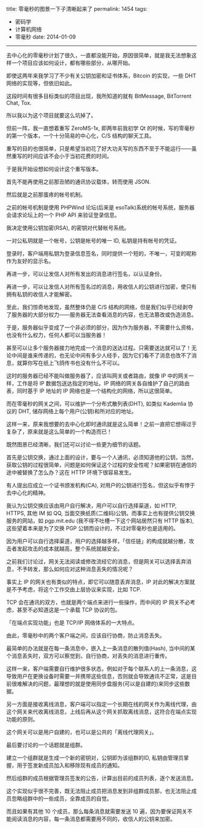 title: 零毫秒的图景一下子清晰起来了
permalink: 1454
tags:
  - 密码学
  - 计算机网络
  - 零毫秒
date: 2014-01-09
---

去中心化的零毫秒计划了很久，一直都没能开始，原因很简单，就是我无法想象这样一个项目应该如何设计，都有哪些部分，从哪开始。

即使这两年来我学习了不少有关公钥加密和证书体系，Bitcoin 的实现，一些 DHT 网络的实现等，但依旧如此。

这段时间有很多目标类似的项目出现，我所知道的就有 BitMessage, BitTorrent Chat, Tox.

所以我以为这个项目就要这么坑掉了。

但前一阵，我一直想着重写 ZeroMS-1x, 即两年前我初学 Qt 的时候，写的零毫秒的第一个版本，一个十分简易的中心化，C/S 结构的聊天工具。

重写的目的也很简单，只是希望当初花了好大功夫写的东西不至于不能运行——虽然重写的时间应该不会小于当初花费的时间。

于是我开始设想如何设计这个重写版本。

首先不能再使用之前那丑陋的通讯协议载体，转而使用 JSON.

然后就是之前那蛋疼的帐号机制。

之前的帐号机制是使用 PHPWind 论坛(后来是 esoTalk)系统的帐号系统，服务器会请求论坛上的一个 PHP API 来验证登录信息。

我决定使用公钥加密(RSA), 的密钥对代替帐号系统。

一对公私玥就是一个帐号，公钥是帐号的唯一 ID, 私钥是持有帐号的凭证。

登录时，客户端用私钥为登录信息签名，同时提供一个短的，不唯一，可变的昵称作为友好的显示名。

再进一步，可以让发信人对所有发出的消息进行签名，以认证身份。

再进一步，可以让发信人对所有签名过的消息，用收信人的公钥进行加密，使只有拥有私钥的收信人才能解密。

至此，我们惊奇地发现，虽然整体仍是 C/S 结构的网络，但是我们似乎已经剥夺了服务器的大部分权力——服务器无法查看消息的内容，也无法篡改或伪造消息。

于是，服务器似乎变成了一个非必须的部分，因为作为服务器，不需要什么资格，也没有什么权力，任何人都可以当服务器！

甚至可以让多个服务器接力地完成一个消息的送达过程。只需要送达就可以了！无论中间是谁来传递的，也无论中间有多少人经手，因为它们看不了消息也改不了消息，就算你写在纸上飞鸽传书也没有什么不可以。

这时的服务器已经不能叫做服务器了，应该叫网关或者路由，就像 IP 中的网关一样，工作是将 IP 数据包送达指定的地址。IP 网络的网关各自维护了自己的路由表，同时基于 IP 地址的 IP 网络也是一个结构化的网络，所以这很简单。

而在零毫秒的网关之间，可以维护一个分布式散列表(DHT), 如类似 Kademlia 协议的 DHT, 储存网络上每个用户(公钥)和所对应的地址。

这样一来，原来我想要的去中心化即时通讯就是这么简单！之前一直把它想得过于复杂了，原来就是这么简单的一个构造而已！

既然图景已经清晰，我们还可以讨论一些更为细节的话题。

首先是公钥交换，通过上面的设计，要与一个人通讯，必须知道他的公钥，当然，获取公钥的过程很简单，问题是如何保证这个过程的安全性呢？如果密钥在通信的途中被替换了怎么办？这在 HTTP 环境下很容易发生。

有人提出应成立一个证书颁发机构(CA), 对用户的公钥进行签名，但这似乎有悖于去中心化的精神。

我认为公钥交换应该由用户自行解决，用户可以自行选择渠道，如 HTTP, HTTPS, 其他 IM 如 QQ, 当面交换纸质(二维码)公钥。而事实上也有提供公钥交换服务的网站，如 pgp.mit.edu (我不得不吐槽一下这个网站居然只有 HTTP 版本), 这些望着本来是为了交换 PGP 公钥而设计的，不过对零毫秒也是适用的。

因为用户可以自行选择渠道，用户的选择越多样，「信任链」的构成就越分散，攻击者发起攻击的成本就越高，整个系统就越安全。

之前我们讨论过，网关无法阅读或修改流经它的消息，但是网关可以选择丢弃消息，不予转发，那么如何应对这种消息丢失的情况呢？

事实上 IP 的网关也有类似的特点，即它可以随意丢弃消息，IP 对此的解决方案就是不予考虑，将这个工作交由上层协议来实现，比如 TCP.

TCP 会在通讯的双方，也就是两个端点来进行一些操作，而中间的 IP 网关不必考虑，甚至不必知道这是一个承载 TCP 协议的包。

「在端点实现功能」也是 TCP/IP 网络体系的一大特点。

由此，零毫秒中的两个客户端之间，应该自行协商，防止消息丢失。

最简单的办法就是在每一条消息中，嵌入上一条消息的散列值(Hash), 当中间的某个消息丢失时，双方可以察觉到，自行协商，对丢失的消息进行重传。

这样一来，客户端需要自行维护很多状态，例如对于每个联系人的上一条消息，这导致用户在更换设备时需要一并携带这些信息，否则就会导致通讯不正常，这是目前很难解决的问题，最理想的就是使用同步盘服务(可以是自建的)来同步这些数据。

另一方面是接收离线消息，客户端可以指定一个长期在线的网关作为离线代理，由这个网关来代收离线消息，上线后再从这个网关抓取离线消息，这符合在端点实现功能的原则。

这个网关可以是用户自建的，也可以是公共的「离线代理网关」。

最后要讨论的一个话题就是组群。

建立一个组群就是生成一个新的密钥对，公钥即为该组群的ID, 私钥由管理员掌握，用于签发新成员加入和移除现有成员的通知。

然后组群的成员根据管理员签发的公告，计算出目前的成员列表，逐个发送消息。

这个实现似乎很不完善，既无法阻止成员把消息发到非组群成员那，也无法阻止成员忽略组群中的一些成员，全靠成员的自觉。

而且如果有其他 10 个成员，那么每条消息就需要发送 10 遍，因为要保证网关不能阅读消息的内容，每一条消息都需要用不同的，收信人的公钥来加密。
